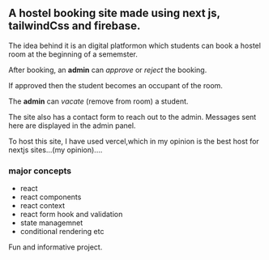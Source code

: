 ## A hostel booking site made using next js, tailwindCss and firebase.
The idea behind it is an digital platformon which students can book a hostel room at the beginning of a sememster.

After booking, an **admin** can _approve_ or _reject_ the booking. 

If approved then the student becomes an occupant of the room.

The **admin** can _vacate_ (remove from room) a student.

The site also has a contact form to reach out to the admin. Messages sent here are displayed in the admin panel.

To host this site, I have used vercel,which in my opinion is the best host for nextjs sites...(my opinion)....

### major concepts
+ react 
+ react components
+ react context
+ react form hook and validation
+ state managemnet
+ conditional rendering etc

Fun and informative project.
